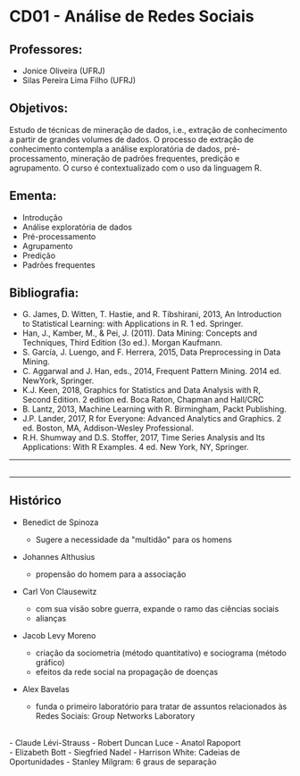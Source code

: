 # CD01 - Análise de Redes Sociais

## Professores:
- Jonice Oliveira (UFRJ)
- Silas Pereira Lima Filho (UFRJ)

## Objetivos: 
Estudo de técnicas de mineração de dados, i.e., extração de conhecimento a partir de grandes volumes de dados. O processo de extração de conhecimento contempla a análise exploratória de dados, pré-processamento, mineração de padrões frequentes, predição e agrupamento. O curso é contextualizado com o uso da linguagem R.

## Ementa:
- Introdução
- Análise exploratória de dados
- Pré-processamento
- Agrupamento
- Predição
- Padrões frequentes

## Bibliografia:
- G. James, D. Witten, T. Hastie, and R. Tibshirani, 2013, An Introduction to Statistical Learning: with Applications in R. 1 ed. Springer.
- Han, J., Kamber, M., & Pei, J. (2011). Data Mining: Concepts and Techniques, Third Edition (3o ed.). Morgan Kaufmann.
- S. García, J. Luengo, and F. Herrera, 2015, Data Preprocessing in Data Mining.
- C. Aggarwal and J. Han, eds., 2014, Frequent Pattern Mining. 2014 ed. NewYork, Springer.
- K.J. Keen, 2018, Graphics for Statistics and Data Analysis with R, Second Edition. 2 edition ed. Boca Raton, Chapman and Hall/CRC
- B. Lantz, 2013, Machine Learning with R. Birmingham, Packt Publishing. 
- J.P. Lander, 2017, R for Everyone: Advanced Analytics and Graphics. 2 ed. Boston, MA, Addison-Wesley Professional.
- R.H. Shumway and D.S. Stoffer, 2017, Time Series Analysis and Its Applications: With R Examples. 4 ed. New York, NY, Springer.

---

##






---

## Histórico

- Benedict de Spinoza
  - Sugere a necessidade da "multidão" para os homens

- Johannes Althusius
  - propensão do homem para a associação
- Carl Von Clausewitz
  - com sua visão sobre guerra, expande o ramo das ciências sociais
  - alianças 
  
- Jacob Levy Moreno
  - criação da sociometria (método quantitativo) e sociograma (método gráfico)
  - efeitos da rede social na propagação de doenças

- Alex Bavelas
  - funda o primeiro laboratório para tratar de assuntos relacionados às Redes Sociais: Group Networks Laboratory
<br>
- Claude Lévi-Strauss
- Robert Duncan Luce
- Anatol Rapoport
<br>
- Elizabeth Bott
- Siegfried Nadel
- Harrison White: Cadeias de Oportunidades
- Stanley Milgram: 6 graus de separação

